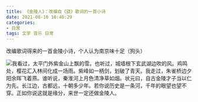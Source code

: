 ```yaml
---
title: 《金陵人》：改编自《骁》歌词的一首小诗
date: 2021-08-10 10:40:29
categories:
- 日常
tags: 文学 音乐 日常
---
```


改编歌词得来的一首金陵小诗，个人认为南京味十足（狗头）

<!-- more -->

![我看过，太平门外紫金山上飘的雪。也听过，城墙根下玄武湖边吹的风。鸡鸣处，樱花汇入林间化成一场雨。紫峰如一柄剑，划破了青天。我走过，朱雀桥边夕阳余晖飞着燕。谁听说，秦淮河上月色清净草如烟。状元曰，自古金陵才子当以仁为先。长江边，古都远，十朝多少年。若你说历史是一条河，千年的眼望也望不穿。正如你说这就是缘分，来世一定还做金陵人。](https://z3.ax1x.com/2021/08/10/fGH6Ag.png)
